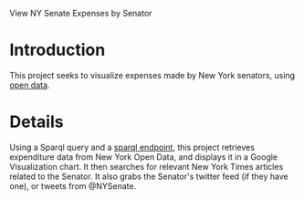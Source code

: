 View NY Senate Expenses by Senator

# Introduction #
This project seeks to visualize expenses made by New York senators, using [open data](http://www.nysenate.gov/opendata).

# Details #

Using a Sparql query and a [sparql endpoint](http://logd.tw.rpi.edu/), this project retrieves expenditure data from New York Open Data, and displays it in a Google Visualization chart.  It then searches for relevant New York Times articles related to the Senator.  It also grabs the Senator's twitter feed (if they have one), or tweets from @NYSenate.